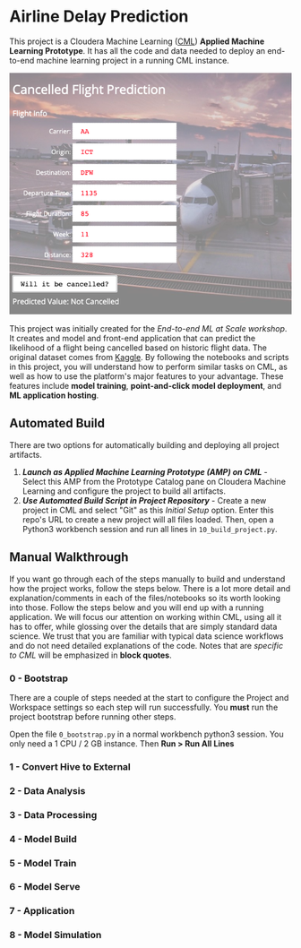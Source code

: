 # Airline Delay Prediction
This project is a Cloudera Machine Learning ([CML](https://www.cloudera.com/products/machine-learning.html)) **Applied Machine Learning Prototype**. It has all the code and data needed to deploy an end-to-end machine learning project in a running CML instance.

![app](images/app.png)



This project was initially created for the *End-to-end ML at Scale workshop*. It creates and model and front-end application that can predict the likelihood of a flight being cancelled based on historic flight data. The original dataset comes from [Kaggle](https://www.kaggle.com/yuanyuwendymu/airline-delay-and-cancellation-data-2009-2018). By following the notebooks and scripts in this project, you will understand how to perform similar tasks on CML, as well as how to use the platform's major features to your advantage. These features include **model training**, **point-and-click model deployment**, and **ML application hosting**.



## Automated Build

There are two options for automatically building and deploying all project artifacts.

1. ***Launch as Applied Machine Learning Prototype (AMP) on CML*** - Select this AMP from the Prototype Catalog pane on Cloudera Machine Learning and configure the project to build all artifacts.
2. ***Use Automated Build Script in Project Repository*** - Create a new project in CML and select "Git" as this *Initial Setup* option. Enter this repo's URL to create a new project will all files loaded. Then, open a Python3 workbench session and run all lines in `10_build_project.py`.

## Manual Walkthrough

If you want go through each of the steps manually to build and understand how the project works, follow the steps below. There is a lot more detail and explanation/comments in each of the files/notebooks so its worth looking into those. Follow the steps below and you will end up with a running application. We will focus our attention on working within CML, using all it has to offer, while glossing over the details that are simply standard data science. We trust that you are familiar with typical data science workflows and do not need detailed explanations of the code. Notes that are *specific to CML* will be emphasized in **block quotes**.

### 0 - Bootstrap

There are a couple of steps needed at the start to configure the Project and Workspace settings so each step will run successfully. You **must** run the project bootstrap before running other steps.

Open the file `0_bootstrap.py` in a normal workbench python3 session. You only need a 1 CPU / 2 GB instance. Then **Run > Run All Lines**

### 1 - Convert Hive to External

### 2 - Data Analysis

### 3 - Data Processing

### 4 - Model Build

### 5 - Model Train

### 6 - Model Serve

### 7 - Application

### 8 - Model Simulation